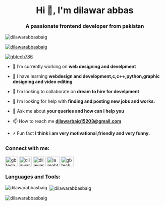 <h1 align="center">Hi 👋, I'm dilawar abbas</h1>
<h3 align="center">A passionate frontend developer from pakistan</h3>

<p align="left"> <img src="https://komarev.com/ghpvc/?username=dilawarabbasbaig&label=Profile%20views&color=ebcd0a&style=flat-square" alt="dilawarabbasbaig" /> </p>

<p align="left"> <a href="https://github.com/ryo-ma/github-profile-trophy"><img src="https://github-profile-trophy.vercel.app/?username=dilawarabbasbaig" alt="dilawarabbasbaig" /></a> </p>

<p align="left"> <a href="https://twitter.com/gbtech786" target="blank"><img src="https://img.shields.io/twitter/follow/gbtech786?logo=twitter&style=for-the-badge" alt="gbtech786" /></a> </p>

- 🔭 I’m currently working on **web designing and develpment**

- 🌱 I have learning **webdesign and development,c,c++,python,graphic designing and video editing**

- 👯 I’m looking to collaborate on **dream to hire for develpment**

- 🤝 I’m looking for help with **finding and posting new jobs and works.**

- 💬 Ask me about **your queries and how can i help you**

- 📫 How to reach me **dilawarbaig15203@gmail.com**

- ⚡ Fun fact **I think i am very motivational,friendly and very funny.**

<h3 align="left">Connect with me:</h3>
<p align="left">
<a href="https://twitter.com/gbtech786" target="blank"><img align="center" src="https://raw.githubusercontent.com/rahuldkjain/github-profile-readme-generator/master/src/images/icons/Social/twitter.svg" alt="gbtech786" height="30" width="40" /></a>
<a href="https://linkedin.com/in/dilawar abbas" target="blank"><img align="center" src="https://raw.githubusercontent.com/rahuldkjain/github-profile-readme-generator/master/src/images/icons/Social/linked-in-alt.svg" alt="dilawar abbas" height="30" width="40" /></a>
<a href="https://fb.com/dilawar abbas baig" target="blank"><img align="center" src="https://raw.githubusercontent.com/rahuldkjain/github-profile-readme-generator/master/src/images/icons/Social/facebook.svg" alt="dilawar abbas baig" height="30" width="40" /></a>
<a href="https://instagram.com/iamgbtech" target="blank"><img align="center" src="https://raw.githubusercontent.com/rahuldkjain/github-profile-readme-generator/master/src/images/icons/Social/instagram.svg" alt="iamgbtech" height="30" width="40" /></a>
<a href="https://www.youtube.com/c/gbtech" target="blank"><img align="center" src="https://raw.githubusercontent.com/rahuldkjain/github-profile-readme-generator/master/src/images/icons/Social/youtube.svg" alt="gbtech" height="30" width="40" /></a>
</p>

<h3 align="left">Languages and Tools:</h3>


<p><img align="left" src="https://github-readme-stats.vercel.app/api/top-langs?username=dilawarabbasbaig&show_icons=true&locale=en&layout=compact" alt="dilawarabbasbaig" /></p>

<p>&nbsp;<img align="center" src="https://github-readme-stats.vercel.app/api?username=dilawarabbasbaig&show_icons=true&locale=en" alt="dilawarabbasbaig" /></p>

<p><img align="center" src="https://github-readme-streak-stats.herokuapp.com/?user=dilawarabbasbaig&" alt="dilawarabbasbaig" /></p>
